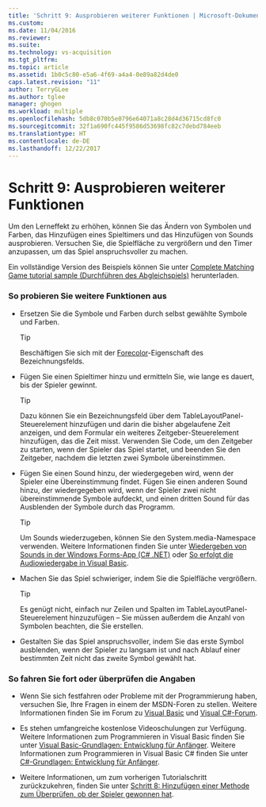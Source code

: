 ```yaml
---
title: 'Schritt 9: Ausprobieren weiterer Funktionen | Microsoft-Dokumentation'
ms.custom: 
ms.date: 11/04/2016
ms.reviewer: 
ms.suite: 
ms.technology: vs-acquisition
ms.tgt_pltfrm: 
ms.topic: article
ms.assetid: 1b0c5c80-e5a6-4f69-a4a4-0e89a82d4de0
caps.latest.revision: "11"
author: TerryGLee
ms.author: tglee
manager: ghogen
ms.workload: multiple
ms.openlocfilehash: 5db8c070b5e0796e64071a8c28d4d36715cd8fc0
ms.sourcegitcommit: 32f1a690fc445f9586d53698fc82c7debd784eeb
ms.translationtype: HT
ms.contentlocale: de-DE
ms.lasthandoff: 12/22/2017
---
```

# <a name="step-9-try-other-features"></a>Schritt 9: Ausprobieren weiterer Funktionen
Um den Lerneffekt zu erhöhen, können Sie das Ändern von Symbolen und Farben, das Hinzufügen eines Spieltimers und das Hinzufügen von Sounds ausprobieren. Versuchen Sie, die Spielfläche zu vergrößern und den Timer anzupassen, um das Spiel anspruchsvoller zu machen.  
  
 Ein vollständige Version des Beispiels können Sie unter [Complete Matching Game tutorial sample (Durchführen des Abgleichspiels)](http://code.msdn.microsoft.com/Complete-Matching-Game-4cffddba) herunterladen.  
  
### <a name="to-try-other-features"></a>So probieren Sie weitere Funktionen aus  
  
-   Ersetzen Sie die Symbole und Farben durch selbst gewählte Symbole und Farben.  
  
    > [!TIP]
    >  Beschäftigen Sie sich mit der [Forecolor](http://msdn.microsoft.com/library/system.windows.forms.control.forecolor.aspx)-Eigenschaft des Bezeichnungsfelds.  
  
-   Fügen Sie einen Spieltimer hinzu und ermitteln Sie, wie lange es dauert, bis der Spieler gewinnt.  
  
    > [!TIP]
    >  Dazu können Sie ein Bezeichnungsfeld über dem TableLayoutPanel-Steuerelement hinzufügen und darin die bisher abgelaufene Zeit anzeigen, und dem Formular ein weiteres Zeitgeber-Steuerelement hinzufügen, das die Zeit misst. Verwenden Sie Code, um den Zeitgeber zu starten, wenn der Spieler das Spiel startet, und beenden Sie den Zeitgeber, nachdem die letzten zwei Symbole übereinstimmen.  
  
-   Fügen Sie einen Sound hinzu, der wiedergegeben wird, wenn der Spieler eine Übereinstimmung findet. Fügen Sie einen anderen Sound hinzu, der wiedergegeben wird, wenn der Spieler zwei nicht übereinstimmende Symbole aufdeckt, und einen dritten Sound für das Ausblenden der Symbole durch das Programm.  
  
    > [!TIP]
    >  Um Sounds wiederzugeben, können Sie den System.media-Namespace verwenden. Weitere Informationen finden Sie unter [Wiedergeben von Sounds in der Windows Forms-App (C# .NET)](http://youtu.be/qOh4ooHg1UU) oder [So erfolgt die Audiowiedergabe in Visual Basic](http://youtu.be/-4oPDeQrtMs).  
  
-   Machen Sie das Spiel schwieriger, indem Sie die Spielfläche vergrößern.  
  
    > [!TIP]
    >  Es genügt nicht, einfach nur Zeilen und Spalten im TableLayoutPanel-Steuerelement hinzuzufügen – Sie müssen außerdem die Anzahl von Symbolen beachten, die Sie erstellen.  
  
-   Gestalten Sie das Spiel anspruchsvoller, indem Sie das erste Symbol ausblenden, wenn der Spieler zu langsam ist und nach Ablauf einer bestimmten Zeit nicht das zweite Symbol gewählt hat.  
  
### <a name="to-continue-or-review"></a>So fahren Sie fort oder überprüfen die Angaben  
  
-   Wenn Sie sich festfahren oder Probleme mit der Programmierung haben, versuchen Sie, Ihre Fragen in einem der MSDN-Foren zu stellen. Weitere Informationen finden Sie im Forum zu [Visual Basic](http://social.msdn.microsoft.com/Forums/home?forum=vbgeneral) und [Visual C#-Forum](http://social.msdn.microsoft.com/Forums/home?forum=csharpgeneral).  
  
-   Es stehen umfangreiche kostenlose Videoschulungen zur Verfügung. Weitere Informationen zum Programmieren in Visual Basic finden Sie unter [Visual Basic-Grundlagen: Entwicklung für Anfänger](http://channel9.msdn.com/Series/Visual-Basic-Development-for-Absolute-Beginners). Weitere Informationen zum Programmieren in Visual Basic C# finden Sie unter [C#-Grundlagen: Entwicklung für Anfänger](http://channel9.msdn.com/Series/C-Sharp-Fundamentals-Development-for-Absolute-Beginners).  
  
-   Weitere Informationen, um zum vorherigen Tutorialschritt zurückzukehren, finden Sie unter [Schritt 8: Hinzufügen einer Methode zum Überprüfen, ob der Spieler gewonnen hat](../ide/step-8-add-a-method-to-verify-whether-the-player-won.md).